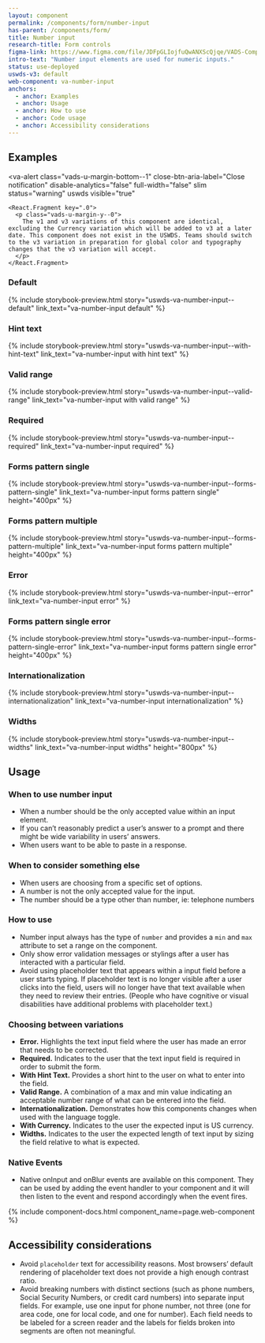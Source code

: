 ```yaml
---
layout: component
permalink: /components/form/number-input
has-parent: /components/form/
title: Number input
research-title: Form controls
figma-link: https://www.figma.com/file/JDFpGLIojfuQwANXScQjqe/VADS-Component-Examples?type=design&node-id=1360%3A84422&mode=design&t=TiJHClaf3VQ6wU6B-1
intro-text: "Number input elements are used for numeric inputs."
status: use-deployed
uswds-v3: default
web-component: va-number-input
anchors:
  - anchor: Examples
  - anchor: Usage
  - anchor: How to use
  - anchor: Code usage
  - anchor: Accessibility considerations
---
```


## Examples

<va-alert
    class="vads-u-margin-bottom--1"
    close-btn-aria-label="Close notification"
    disable-analytics="false"
    full-width="false"
    slim
    status="warning"
    uswds
    visible="true"
  >
    <React.Fragment key=".0">
      <p class="vads-u-margin-y--0">
        The v1 and v3 variations of this component are identical, excluding the Currency variation which will be added to v3 at a later date. This component does not exist in the USWDS. Teams should switch to the v3 variation in preparation for global color and typography changes that the v3 variation will accept. 
      </p>
    </React.Fragment>
  </va-alert>

### Default

{% include storybook-preview.html story="uswds-va-number-input--default" link_text="va-number-input default" %}

### Hint text

{% include storybook-preview.html story="uswds-va-number-input--with-hint-text" link_text="va-number-input with hint text" %}

### Valid range

{% include storybook-preview.html story="uswds-va-number-input--valid-range" link_text="va-number-input with valid range" %}

### Required

{% include storybook-preview.html story="uswds-va-number-input--required" link_text="va-number-input required" %}

### Forms pattern single

{% include storybook-preview.html story="uswds-va-number-input--forms-pattern-single" link_text="va-number-input forms pattern single" height="400px" %}

### Forms pattern multiple

{% include storybook-preview.html story="uswds-va-number-input--forms-pattern-multiple" link_text="va-number-input forms pattern multiple" height="400px" %}

### Error

{% include storybook-preview.html story="uswds-va-number-input--error" link_text="va-number-input error" %}

### Forms pattern single error

{% include storybook-preview.html story="uswds-va-number-input--forms-pattern-single-error" link_text="va-number-input forms pattern single error" height="400px" %}

### Internationalization

{% include storybook-preview.html story="uswds-va-number-input--internationalization" link_text="va-number-input internationalization" %}

### Widths

{% include storybook-preview.html story="uswds-va-number-input--widths" link_text="va-number-input widths" height="800px" %}

## Usage

### When to use number input

- When a number should be the only accepted value within an input element.
- If you can’t reasonably predict a user’s answer to a prompt and there might be wide variability in users’ answers.
- When users want to be able to paste in a response.

### When to consider something else

- When users are choosing from a specific set of options.
- A number is not the only accepted value for the input. 
- The number should be a type other than number, ie: telephone numbers

### How to use 

- Number input always has the type of `number` and provides a `min` and `max` attribute to set a range on the component. 
- Only show error validation messages or stylings after a user has interacted with a particular field.
- Avoid using placeholder text that appears within a input field before a user starts typing. If placeholder text is no longer visible after a user clicks into the field, users will no longer have that text available when they need to review their entries. (People who have cognitive or visual disabilities have additional problems with placeholder text.)

### Choosing between variations

* **Error.** Highlights the text input field where the user has made an error that needs to be corrected.
* **Required.** Indicates to the user that the text input field is required in order to submit the form.
* **With Hint Text.** Provides a short hint to the user on what to enter into the field.
* **Valid Range.** A combination of a max and min value indicating an acceptable number range of what can be entered into the field.
* **Internationalization.** Demonstrates how this components changes when used with the language toggle.
* **With Currency.** Indicates to the user the expected input is US currency.
* **Widths.** Indicates to the user the expected length of text input by sizing the field relative to what is expected.

### Native Events

- Native onInput and onBlur events are available on this component. They can be used by adding the event handler to your component and it will then listen to the event and respond accordingly when the event fires.

{% include component-docs.html component_name=page.web-component %}

## Accessibility considerations

- Avoid `placeholder` text for accessibility reasons. Most browsers’ default rendering of placeholder text does not provide a high enough contrast ratio.
- Avoid breaking numbers with distinct sections (such as phone numbers, Social Security Numbers, or credit card numbers) into separate input fields. For example, use one input for phone number, not three (one for area code, one for local code, and one for number). Each field needs to be labeled for a screen reader and the labels for fields broken into segments are often not meaningful.
